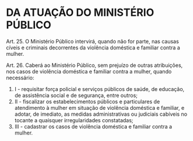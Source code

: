 # DA ATUAÇÃO DO MINISTÉRIO PÚBLICO

Art. 25.  O Ministério Público intervirá, quando não for parte, nas causas cíveis e criminais decorrentes da violência doméstica e familiar contra a mulher. 

Art. 26.  Caberá ao Ministério Público, sem prejuízo de outras atribuições, nos casos de violência doméstica e familiar contra a mulher, quando necessário: 
1. I - requisitar força policial e serviços públicos de saúde, de educação, de assistência social e de segurança, entre outros; 
2. II - fiscalizar os estabelecimentos públicos e particulares de atendimento à mulher em situação de violência doméstica e familiar, e adotar, de imediato, as medidas administrativas ou judiciais cabíveis no tocante a quaisquer irregularidades constatadas; 
3. III - cadastrar os casos de violência doméstica e familiar contra a mulher. 